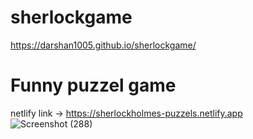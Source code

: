 # sherlockgame
https://darshan1005.github.io/sherlockgame/
# Funny puzzel game 

netlify link -> https://sherlockholmes-puzzels.netlify.app
![Screenshot (288)](https://github.com/darshan1005/sherlockgame/assets/114302987/59da03ec-64b5-46cb-b5ca-faafb1d8f3ee)


